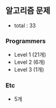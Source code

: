 ## 알고리즘 문제

-   total : 33

### Programmers

-   Level 1 (21개)
-   Level 2 (6개)
-   Level 3 (1개)

### Etc

-   5개
